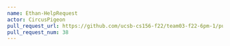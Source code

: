 ```yaml
---
name: Ethan-HelpRequest
actor: CircusPigeon
pull_request_url: https://github.com/ucsb-cs156-f22/team03-f22-6pm-1/pull/38
pull_request_num: 38
---
```

